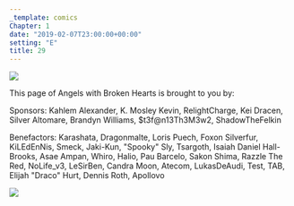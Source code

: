 ```yaml
---
_template: comics
Chapter: 1
date: "2019-02-07T23:00:00+00:00"
setting: "E"
title: 29
---
```


![](</uploads/A 29.png>)

This page of Angels with Broken Hearts is brought to you by:

Sponsors: Kahlem Alexander, K. Mosley Kevin, RelightCharge, Kei Dracen, Silver Altomare, Brandyn Williams, $t3f@n13Th3M3w2, ShadowTheFelkin

Benefactors: Karashata, Dragonmalte, Loris Puech, Foxon Silverfur, KiLEdEnNis, Smeck, Jaki-Kun, "Spooky" Sly, Tsargoth, Isaiah Daniel Hall-Brooks, Asae Ampan, Whiro, Halio, Pau Barcelo, Sakon Shima, Razzle The Red, NoLife_v3, LeSirBen, Candra Moon, Atecom, LukasDeAudi, Test, TAB, Elijah "Draco" Hurt, Dennis Roth, Apollovo

[![](/uploads/patreon-banner.jpg)](http://patreon.com/mbsaunders)
